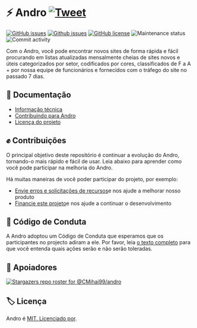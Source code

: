 # ⚡ Andro [![Tweet](https://img.shields.io/twitter/url/http/shields.io.svg?style=social)](https://twitter.com/intent/tweet?text=Find%20over%20100%20new%20and%20exciting%20websites%20at&url=http://cmihai99.github.io/andro&via=androteamfaq&hashtags=andro,webdevelopment,website,websitefinder,developers)

[![GitHub issues](https://img.shields.io/github/issues/CMihai99/andro?style=flat-square)](https://github.com/CMihai99/andro/issues)
[![Github issues](https://img.shields.io/github/issues-closed/CMihai99/andro?style=flat-square)](https://github.com/CMihai99/andro/issues?q=is%3Aissue+is%3Aclosed)
[![GitHub license](https://img.shields.io/github/license/CMihai99/andro?color=g&style=flat-square)](https://github.com/CMihai99/andro/blob/master/LICENSE)
![Maintenance status](https://img.shields.io/maintenance/yes/2021?style=flat-square)
![Commit activity](https://img.shields.io/github/commit-activity/w/CMihai99/andro?color=g&style=flat-square)

Com o Andro, você pode encontrar novos sites de forma rápida e fácil procurando em listas atualizadas mensalmente cheias de sites novos e úteis categorizados por setor, codificados por cores, classificados de F a A + por nossa equipe de funcionários e fornecidos com o tráfego do site no passado 7 dias.

## 📃 Documentação

  - [Informação técnica](https://github.com/CMihai99/andro/blob/main/README.md)
  - [Contribuindo para Andro](https://github.com/CMihai99/andro/blob/main/CONTRIBUTING.md)
  - [Licença do projeto](https://github.com/CMihai99/andro/blob/main/LICENSE)

## ✊ Contribuições

O principal objetivo deste repositório é continuar a evolução do Andro, tornando-o mais rápido e fácil de usar. Leia abaixo para aprender como você pode participar na melhoria do Andro.

Há muitas maneiras de você poder participar do projeto, por exemplo:

  - [Envie erros e solicitações de recursos](https://github.com/CMihai99/andro/issues)e nos ajude a melhorar nosso produto
  - [Financie este projeto](https://www.paypal.com/paypalme/Impulse884?locale.x=en_US)e nos ajude a continuar o desenvolvimento

## 🙌 Código de Conduta

A Andro adoptou um Código de Conduta que esperamos que os participantes no projecto adiram a ele. Por favor, leia [o texto completo](https://code.fb.com/codeofconduct) para que você entenda quais ações serão e não serão toleradas.

## 👏 Apoiadores

[![Stargazers repo roster for @CMihai99/andro](https://reporoster.com/stars/CMihai99/andro)](https://github.com/CMihai99/andro/stargazers)

## 🏷 Licença

Andro é [MIT. Licenciado por](LICENSE).

